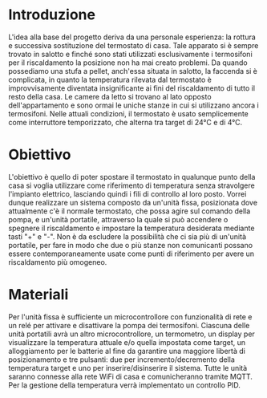 # Introduzione
L'idea alla base del progetto deriva da una personale esperienza: la rottura e successiva sostituzione del termostato di casa. Tale apparato si è sempre trovato in salotto e finché sono stati utilizzati esclusivamente i termosifoni per il riscaldamento la posizione non ha mai creato problemi.
Da quando possediamo una stufa a pellet, anch'essa situata in salotto, la faccenda si è complicata, in quanto la temperatura rilevata dal termostato è improvvisamente diventata insignificante ai fini del riscaldamento di tutto il resto della casa.
Le camere da letto si trovano al lato opposto dell'appartamento e sono ormai le uniche stanze in cui si utilizzano ancora i termosifoni. Nelle attuali condizioni, il termostato è usato semplicemente come interruttore temporizzato, che alterna tra target di 24°C e di 4°C.
# Obiettivo
L'obiettivo è quello di poter spostare il termostato in qualunque punto della casa si voglia utilizzare come riferimento di temperatura senza stravolgere l'impianto elettrico,
lasciando quindi i fili di controllo al loro posto.
Vorrei dunque realizzare un sistema composto da un'unità fissa, posizionata dove attualmente c'è il normale termostato, che possa agire sul comando della pompa, e un'unità portatile, attraverso la quale si può accendere o spegnere il riscaldamento e impostare la temperatura desiderata mediante tasti "+" e "-".
Non è da escludere la possibilità che ci sia più di un'unità portatile, per fare in modo che due o più stanze non comunicanti possano essere contemporaneamente usate come punti di riferimento per avere un riscaldamento più omogeneo.
# Materiali
Per l'unità fissa è sufficiente un microcontrollore con funzionalità di rete e un relé per attivare e disattivare la pompa dei termosifoni.
Ciascuna delle unità portatili avrà un altro microcontrollore, un termometro, un display per visualizzare la temperatura attuale e/o quella impostata come target, un alloggiamento
per le batterie al fine da garantire una maggiore libertà di posizionamento e tre pulsanti: due per incremento/decremento della temperatura target e uno per inserire/disinserire il sistema.
Tutte le unità saranno connesse alla rete WiFi di casa e comunicheranno tramite MQTT.
Per la gestione della temperatura verrà implementato un controllo PID.
